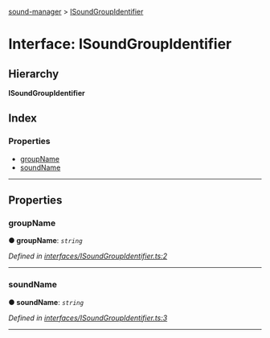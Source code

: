 [sound-manager](../README.md) > [ISoundGroupIdentifier](../interfaces/isoundgroupidentifier.md)

# Interface: ISoundGroupIdentifier

## Hierarchy

**ISoundGroupIdentifier**

## Index

### Properties

* [groupName](isoundgroupidentifier.md#groupname)
* [soundName](isoundgroupidentifier.md#soundname)

---

## Properties

<a id="groupname"></a>

###  groupName

**● groupName**: *`string`*

*Defined in [interfaces/ISoundGroupIdentifier.ts:2](https://github.com/furkleindustries/sound-manager/blob/087d8cb/src/interfaces/ISoundGroupIdentifier.ts#L2)*

___
<a id="soundname"></a>

###  soundName

**● soundName**: *`string`*

*Defined in [interfaces/ISoundGroupIdentifier.ts:3](https://github.com/furkleindustries/sound-manager/blob/087d8cb/src/interfaces/ISoundGroupIdentifier.ts#L3)*

___


